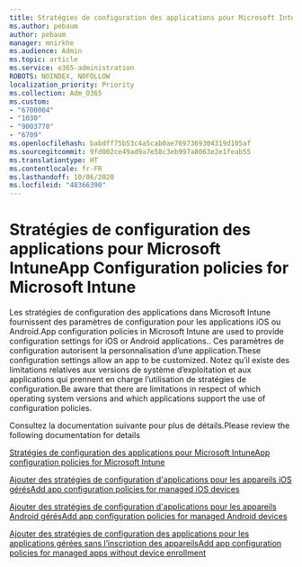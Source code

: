 ```yaml
---
title: Stratégies de configuration des applications pour Microsoft Intune
ms.author: pebaum
author: pebaum
manager: mnirkhe
ms.audience: Admin
ms.topic: article
ms.service: o365-administration
ROBOTS: NOINDEX, NOFOLLOW
localization_priority: Priority
ms.collection: Adm_O365
ms.custom:
- "6700004"
- "1030"
- "9003770"
- "6709"
ms.openlocfilehash: babdff75b53c4a5cab0ae7697369304319d105af
ms.sourcegitcommit: 9fd002ce49ad9a7e58c3eb997a8063e2e1feab55
ms.translationtype: HT
ms.contentlocale: fr-FR
ms.lasthandoff: 10/06/2020
ms.locfileid: "48366390"
---
```

# <a name="app-configuration-policies-for-microsoft-intune"></a><span data-ttu-id="e663c-102">Stratégies de configuration des applications pour Microsoft Intune</span><span class="sxs-lookup"><span data-stu-id="e663c-102">App Configuration policies for Microsoft Intune</span></span>

<span data-ttu-id="e663c-103">Les stratégies de configuration des applications dans Microsoft Intune fournissent des paramètres de configuration pour les applications iOS ou Android.</span><span class="sxs-lookup"><span data-stu-id="e663c-103">App configuration policies in Microsoft Intune are used to provide configuration settings for iOS or Android applications..</span></span> <span data-ttu-id="e663c-104">Ces paramètres de configuration autorisent la personnalisation d’une application.</span><span class="sxs-lookup"><span data-stu-id="e663c-104">These configuration settings allow an app to be customized.</span></span> <span data-ttu-id="e663c-105">Notez qu’il existe des limitations relatives aux versions de système d’exploitation et aux applications qui prennent en charge l’utilisation de stratégies de configuration.</span><span class="sxs-lookup"><span data-stu-id="e663c-105">Be aware that there are limitations in respect of which operating system versions and which applications support the use of configuration policies.</span></span>

<span data-ttu-id="e663c-106">Consultez la documentation suivante pour plus de détails.</span><span class="sxs-lookup"><span data-stu-id="e663c-106">Please review the following documentation for details</span></span>

[<span data-ttu-id="e663c-107">Stratégies de configuration des applications pour Microsoft Intune</span><span class="sxs-lookup"><span data-stu-id="e663c-107">App configuration policies for Microsoft Intune</span></span>](https://docs.microsoft.com/intune/app-configuration-policies-overview)  

[<span data-ttu-id="e663c-108">Ajouter des stratégies de configuration d'applications pour les appareils iOS gérés</span><span class="sxs-lookup"><span data-stu-id="e663c-108">Add app configuration policies for managed iOS devices</span></span>](https://docs.microsoft.com/intune/app-configuration-policies-use-ios)  

[<span data-ttu-id="e663c-109">Ajouter des stratégies de configuration d'applications pour les appareils Android gérés</span><span class="sxs-lookup"><span data-stu-id="e663c-109">Add app configuration policies for managed Android devices</span></span>](https://docs.microsoft.com/intune/app-configuration-policies-use-android)

[<span data-ttu-id="e663c-110">Ajouter des stratégies de configuration des applications pour les applications gérées sans l’inscription des appareils</span><span class="sxs-lookup"><span data-stu-id="e663c-110">Add app configuration policies for managed apps without device enrollment</span></span>](https://docs.microsoft.com/intune/app-configuration-policies-managed-app)
